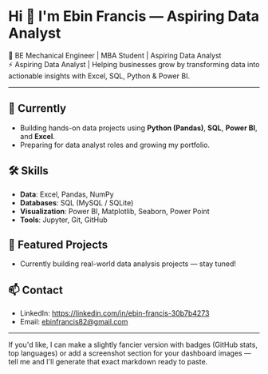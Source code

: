 # Hi 👋 I'm Ebin Francis — Aspiring Data Analyst

🎯 BE Mechanical Engineer | MBA Student | Aspiring Data Analyst  
⚡ Aspiring Data Analyst | Helping businesses grow by transforming data into actionable insights with Excel, SQL, Python & Power BI.

---

## 🔭 Currently
- Building hands-on data projects using **Python (Pandas)**, **SQL**, **Power BI**, and **Excel**.  
- Preparing for data analyst roles and growing my portfolio.

## 🛠️ Skills
- **Data**: Excel, Pandas, NumPy  
- **Databases**: SQL (MySQL / SQLite)  
- **Visualization**: Power BI, Matplotlib, Seaborn, Power Point  
- **Tools**: Jupyter, Git, GitHub

## 🚀 Featured Projects
- Currently building real-world data analysis projects — stay tuned!

## 📫 Contact
- LinkedIn: https://linkedin.com/in/ebin-francis-30b7b4273  
- Email: ebinfrancis82@gmail.com

---

If you'd like, I can make a slightly fancier version with badges (GitHub stats, top languages) or add a screenshot section for your dashboard images — tell me and I'll generate that exact markdown ready to paste.
